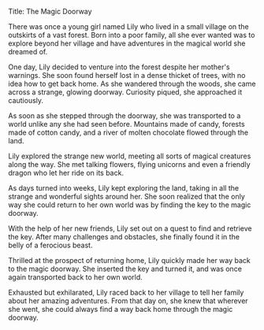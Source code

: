 Title: The Magic Doorway

There was once a young girl named Lily who lived in a small village on the outskirts of a vast forest. Born into a poor family, all she ever wanted was to explore beyond her village and have adventures in the magical world she dreamed of.

One day, Lily decided to venture into the forest despite her mother's warnings. She soon found herself lost in a dense thicket of trees, with no idea how to get back home. As she wandered through the woods, she came across a strange, glowing doorway. Curiosity piqued, she approached it cautiously.

As soon as she stepped through the doorway, she was transported to a world unlike any she had seen before. Mountains made of candy, forests made of cotton candy, and a river of molten chocolate flowed through the land.

Lily explored the strange new world, meeting all sorts of magical creatures along the way. She met talking flowers, flying unicorns and even a friendly dragon who let her ride on its back.

As days turned into weeks, Lily kept exploring the land, taking in all the strange and wonderful sights around her. She soon realized that the only way she could return to her own world was by finding the key to the magic doorway.

With the help of her new friends, Lily set out on a quest to find and retrieve the key. After many challenges and obstacles, she finally found it in the belly of a ferocious beast.

Thrilled at the prospect of returning home, Lily quickly made her way back to the magic doorway. She inserted the key and turned it, and was once again transported back to her own world.

Exhausted but exhilarated, Lily raced back to her village to tell her family about her amazing adventures. From that day on, she knew that wherever she went, she could always find a way back home through the magic doorway.
